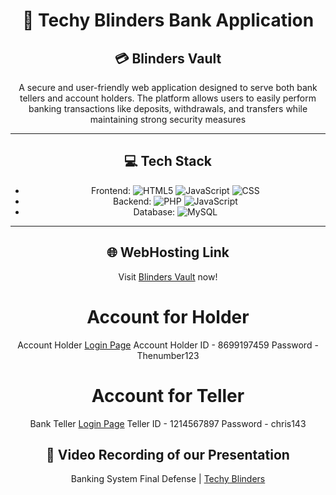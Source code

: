 <div align="center">

# 🤫 Techy Blinders Bank Application  
## 💳 Blinders Vault

A secure and user-friendly web application designed to serve both bank tellers and account holders. The platform allows users to easily perform banking transactions like deposits, withdrawals, and transfers while maintaining strong security measures

---

## 💻 Tech Stack
- Frontend: ![HTML5](https://img.shields.io/badge/html5-%23E34F26.svg?style=flat&logo=html5&logoColor=white) 
![JavaScript](https://img.shields.io/badge/javascript-%23323330.svg?style=flat&logo=javascript&logoColor=%23F7DF1E) 
![CSS](https://img.shields.io/badge/CSS-239120?&style=for-the-badge&logo=css3&logoColor=white)
- Backend: ![PHP](https://img.shields.io/badge/php-%23777BB4.svg?style=flat&logo=php&logoColor=white) 
![JavaScript](https://img.shields.io/badge/javascript-%23323330.svg?style=flat&logo=javascript&logoColor=%23F7DF1E) 
- Database: ![MySQL](https://img.shields.io/badge/mysql-4479A1.svg?style=flat&logo=mysql&logoColor=white)

---

## 🌐 WebHosting Link

Visit [Blinders Vault](https://blindvault.site/) now!

# Account for Holder #
Account Holder [Login Page](https://blindvault.site/account_holder/login_page_index.html)
Account Holder ID - 8699197459
Password - Thenumber123

# Account for Teller #
Bank Teller [Login Page](https://blindvault.site/bank_teller/login_page.html)
Teller ID - 1214567897
Password - chris143

## 🎥 Video Recording of our Presentation

Banking System Final Defense | [Techy Blinders](https://www.youtube.com/watch?v=2i5TOPET_sI)

</div>